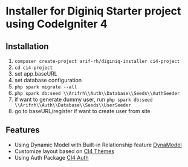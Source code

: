 # Installer for Diginiq Starter project using CodeIgniter 4

## Installation

1. `composer create-project arif-rh/diginiq-installer ci4-project` 
2. `cd ci4-project`
3. set app.baseURL
4. set database configuration
5. `php spark migrate --all`
6. `php spark db:seed \\Arifrh\\Auth\\Database\\Seeds\\AuthSeeder`
7. if want to generate dummy user, run `php spark db:seed \\Arifrh\\Auth\\Database\\Seeds\\UserSeeder`
8. go to baseURL/register if want to create user from site

## Features

- Using Dynamic Model with Built-in Relationship feature [DynaModel](https://github.com/arif-rh/ci4-dynamic-model)
- Customize layout based on [CI4 Themes](https://github.com/arif-rh/ci4-themes)
- Using Auth Package [CI4 Auth](https://github.com/arif-rh/ci4-auth)
